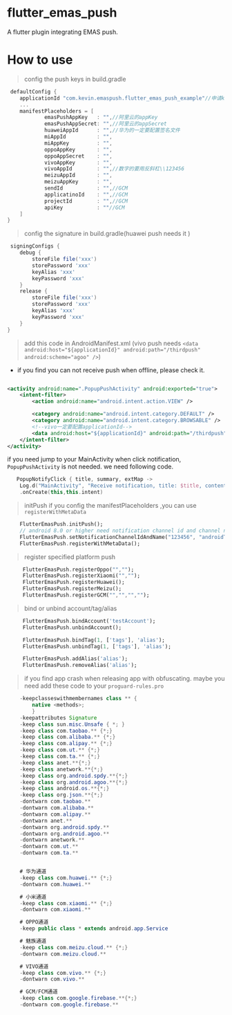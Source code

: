 # flutter_emas_push

A flutter plugin integrating EMAS push.

# How to use

> config the push keys in build.gradle

```groovy
 defaultConfig {
    applicationId "com.kevin.emaspush.flutter_emas_push_example"//申请key的包名
    ...
    manifestPlaceholders = [
            emasPushAppKey   : "",//阿里云的appKey
            emasPushAppSecret: "",//阿里云的appSecret
            huaweiAppId      : "",//华为的一定要配置签名文件
            miAppId          : "",
            miAppKey         : "",
            oppoAppKey       : "",
            oppoAppSecret    : "",
            vivoAppKey       : "",
            vivoAppId        : "",//数字的要用反斜杠\\123456
            meizuAppId       : "",
            meizuAppKey      : "",
            sendId           : "",//GCM
            applicatinoId    : "",//GCM
            projectId        : "",//GCM
            apiKey           : ""//GCM
    ]
}
```

> config the signature in build.gradle(huawei push needs it )

```groovy
 signingConfigs {
    debug {
        storeFile file('xxx')
        storePassword 'xxx'
        keyAlias 'xxx'
        keyPassword 'xxx'
    }
    release {
        storeFile file('xxx')
        storePassword 'xxx'
        keyAlias 'xxx'
        keyPassword 'xxx'
    }
}
```

> add this code in AndroidManifest.xml (vivo push needs `<data android:host="${applicationId}"
android:path="/thirdpush"
android:scheme="agoo" />`)

* if you find you can not receive push when offline, please check it.


```xml

<activity android:name=".PopupPushActivity" android:exported="true">
    <intent-filter>
        <action android:name="android.intent.action.VIEW" />

        <category android:name="android.intent.category.DEFAULT" />
        <category android:name="android.intent.category.BROWSABLE" />
        <!--vivo一定要配置applicationId-->
        <data android:host="${applicationId}" android:path="/thirdpush" android:scheme="agoo" />
    </intent-filter>
</activity>
```
if you need jump to your MainActivity when click notification, `PopupPushActivity` is not needed. we need following code.
```kotlin
   PopupNotifyClick { title, summary, extMap ->
    Log.d("MainActivity", "Receive notification, title: $title, content: $summary, extraMap:$extMap")}
    .onCreate(this,this.intent)

```

> initPush
> if you config the manifestPlaceholders ,you can use `registerWithMetaData`
```dart
    FlutterEmasPush.initPush();
    // android 8.0 or higher need notification channel id and channel name
    FlutterEmasPush.setNotificationChannelIdAndName("123456", "androidTest");
    FlutterEmasPush.registerWithMetaData();
```
>  register specified platform push
```dart
     FlutterEmasPush.registerOppo("","");
     FlutterEmasPush.registerXiaomi("","");
     FlutterEmasPush.registerHuawei();
     FlutterEmasPush.registerMeizu();
     FlutterEmasPush.registerGCM("","","","");

```
> bind or unbind account/tag/alias
```dart
     FlutterEmasPush.bindAccount('testAccount');
     FlutterEmasPush.unbindAccount();

     FlutterEmasPush.bindTag(1, ['tags'], 'alias');
     FlutterEmasPush.unbindTag(1, ['tags'], 'alias');

     FlutterEmasPush.addAlias('alias');
     FlutterEmasPush.removeAlias('alias');

```
> if you find app crash when releasing app with obfuscating. maybe you need add these code to your `proguard-rules.pro`
```java
    -keepclasseswithmembernames class ** {
        native <methods>;
        }
    -keepattributes Signature
    -keep class sun.misc.Unsafe { *; }
    -keep class com.taobao.** {*;}
    -keep class com.alibaba.** {*;}
    -keep class com.alipay.** {*;}
    -keep class com.ut.** {*;}
    -keep class com.ta.** {*;}
    -keep class anet.**{*;}
    -keep class anetwork.**{*;}
    -keep class org.android.spdy.**{*;}
    -keep class org.android.agoo.**{*;}
    -keep class android.os.**{*;}
    -keep class org.json.**{*;}
    -dontwarn com.taobao.**
    -dontwarn com.alibaba.**
    -dontwarn com.alipay.**
    -dontwarn anet.**
    -dontwarn org.android.spdy.**
    -dontwarn org.android.agoo.**
    -dontwarn anetwork.**
    -dontwarn com.ut.**
    -dontwarn com.ta.**


    # 华为通道
    -keep class com.huawei.** {*;}
    -dontwarn com.huawei.**

    # 小米通道
    -keep class com.xiaomi.** {*;}
    -dontwarn com.xiaomi.**

    # OPPO通道
    -keep public class * extends android.app.Service

    # 魅族通道
    -keep class com.meizu.cloud.** {*;}
    -dontwarn com.meizu.cloud.**

    # VIVO通道
    -keep class com.vivo.** {*;}
    -dontwarn com.vivo.**

    # GCM/FCM通道
    -keep class com.google.firebase.**{*;}
    -dontwarn com.google.firebase.**

```


